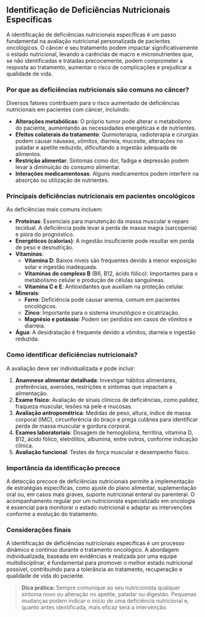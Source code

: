 
## Identificação de Deficiências Nutricionais Específicas

A identificação de deficiências nutricionais específicas é um passo fundamental na avaliação nutricional personalizada de pacientes oncológicos. O câncer e seu tratamento podem impactar significativamente o estado nutricional, levando a carências de macro e micronutrientes que, se não identificadas e tratadas precocemente, podem comprometer a resposta ao tratamento, aumentar o risco de complicações e prejudicar a qualidade de vida.

### Por que as deficiências nutricionais são comuns no câncer?

Diversos fatores contribuem para o risco aumentado de deficiências nutricionais em pacientes com câncer, incluindo:

- **Alterações metabólicas**: O próprio tumor pode alterar o metabolismo do paciente, aumentando as necessidades energéticas e de nutrientes.
- **Efeitos colaterais do tratamento**: Quimioterapia, radioterapia e cirurgias podem causar náuseas, vômitos, diarreia, mucosite, alterações no paladar e apetite reduzido, dificultando a ingestão adequada de alimentos.
- **Restrição alimentar**: Sintomas como dor, fadiga e depressão podem levar à diminuição do consumo alimentar.
- **Interações medicamentosas**: Alguns medicamentos podem interferir na absorção ou utilização de nutrientes.

### Principais deficiências nutricionais em pacientes oncológicos

As deficiências mais comuns incluem:

- **Proteínas**: Essenciais para manutenção da massa muscular e reparo tecidual. A deficiência pode levar à perda de massa magra (sarcopenia) e piora do prognóstico.
- **Energéticos (calorias)**: A ingestão insuficiente pode resultar em perda de peso e desnutrição.
- **Vitaminas**:
  - **Vitamina D**: Baixos níveis são frequentes devido à menor exposição solar e ingestão inadequada.
  - **Vitaminas do complexo B** (B6, B12, ácido fólico): Importantes para o metabolismo celular e produção de células sanguíneas.
  - **Vitamina C e E**: Antioxidantes que auxiliam na proteção celular.
- **Minerais**:
  - **Ferro**: Deficiência pode causar anemia, comum em pacientes oncológicos.
  - **Zinco**: Importante para o sistema imunológico e cicatrização.
  - **Magnésio e potássio**: Podem ser perdidos em casos de vômitos e diarreia.
- **Água**: A desidratação é frequente devido a vômitos, diarreia e ingestão reduzida.

### Como identificar deficiências nutricionais?

A avaliação deve ser individualizada e pode incluir:

1. **Anamnese alimentar detalhada**: Investigar hábitos alimentares, preferências, aversões, restrições e sintomas que impactam a alimentação.
2. **Exame físico**: Avaliação de sinais clínicos de deficiências, como palidez, fraqueza muscular, lesões na pele e mucosas.
3. **Avaliação antropométrica**: Medidas de peso, altura, índice de massa corporal (IMC), circunferência do braço e prega cutânea para identificar perda de massa muscular e gordura corporal.
4. **Exames laboratoriais**: Dosagem de hemoglobina, ferritina, vitamina D, B12, ácido fólico, eletrólitos, albumina, entre outros, conforme indicação clínica.
5. **Avaliação funcional**: Testes de força muscular e desempenho físico.

### Importância da identificação precoce

A detecção precoce de deficiências nutricionais permite a implementação de estratégias específicas, como ajuste do plano alimentar, suplementação oral ou, em casos mais graves, suporte nutricional enteral ou parenteral. O acompanhamento regular por um nutricionista especializado em oncologia é essencial para monitorar o estado nutricional e adaptar as intervenções conforme a evolução do tratamento.

### Considerações finais

A identificação de deficiências nutricionais específicas é um processo dinâmico e contínuo durante o tratamento oncológico. A abordagem individualizada, baseada em evidências e realizada por uma equipe multidisciplinar, é fundamental para promover o melhor estado nutricional possível, contribuindo para a tolerância ao tratamento, recuperação e qualidade de vida do paciente.

> **Dica prática:** Sempre comunique ao seu nutricionista qualquer sintoma novo ou alteração no apetite, paladar ou digestão. Pequenas mudanças podem indicar o início de uma deficiência nutricional e, quanto antes identificada, mais eficaz será a intervenção.
```
